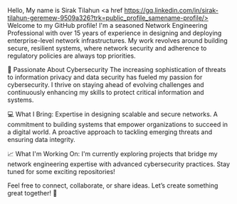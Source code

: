 Hello, My name is Sirak Tilahun
<a href https://gq.linkedin.com/in/sirak-tilahun-geremew-9509a326?trk=public_profile_samename-profile/></a>
Welcome to my GitHub profile! I'm a seasoned Network Engineering Professional with over 15 years of experience in designing and deploying enterprise-level network infrastructures. My work revolves around building secure, resilient systems, where network security and adherence to regulatory policies are always top priorities.

🔐 Passionate About Cybersecurity The increasing sophistication of threats to information privacy and data security has fueled my passion for cybersecurity. I thrive on staying ahead of evolving challenges and continuously enhancing my skills to protect critical information and systems.

💻 What I Bring: Expertise in designing scalable and secure networks. A commitment to building systems that empower organizations to succeed in a digital world. A proactive approach to tackling emerging threats and ensuring data integrity.

📈 What I'm Working On: I'm currently exploring projects that bridge my network engineering expertise with advanced cybersecurity practices. Stay tuned for some exciting repositories!

Feel free to connect, collaborate, or share ideas. Let’s create something great together! 🚀
